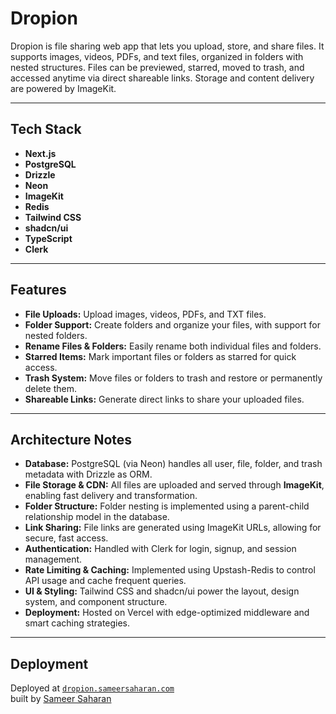# Dropion

Dropion is file sharing web app that lets you upload, store, and share files. It supports images, videos, PDFs, and text files, organized in folders with nested structures. Files can be previewed, starred, moved to trash, and accessed anytime via direct shareable links. Storage and content delivery are powered by ImageKit.

---

## Tech Stack

- **Next.js**
- **PostgreSQL**
- **Drizzle**
- **Neon**
- **ImageKit**
- **Redis**
- **Tailwind CSS**
- **shadcn/ui**
- **TypeScript**
- **Clerk**

---

## Features

- **File Uploads:** Upload images, videos, PDFs, and TXT files.
- **Folder Support:** Create folders and organize your files, with support for nested folders.
- **Rename Files & Folders:** Easily rename both individual files and folders.
- **Starred Items:** Mark important files or folders as starred for quick access.
- **Trash System:** Move files or folders to trash and restore or permanently delete them.
- **Shareable Links:** Generate direct links to share your uploaded files.

---

## Architecture Notes

- **Database:** PostgreSQL (via Neon) handles all user, file, folder, and trash metadata with Drizzle as ORM.
- **File Storage & CDN:** All files are uploaded and served through **ImageKit**, enabling fast delivery and transformation.
- **Folder Structure:** Folder nesting is implemented using a parent-child relationship model in the database.
- **Link Sharing:** File links are generated using ImageKit URLs, allowing for secure, fast access.
- **Authentication:** Handled with Clerk for login, signup, and session management.
- **Rate Limiting & Caching:** Implemented using Upstash-Redis to control API usage and cache frequent queries.
- **UI & Styling:** Tailwind CSS and shadcn/ui power the layout, design system, and component structure.
- **Deployment:** Hosted on Vercel with edge-optimized middleware and smart caching strategies.

---

## Deployment

Deployed at [`dropion.sameersaharan.com`](https://dropion.sameersaharan.com)  
built by [Sameer Saharan](https://sameersaharan.com) 

